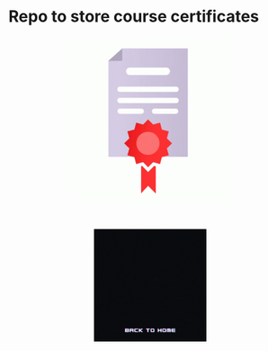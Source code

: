 # Repo to store course certificates



<div align="center">
<img  height="300em" src="https://github.com/LeandroDukievicz/CERTIFICATES/blob/main/certificate-icon.gif" target="_blank">
</div>  

#

  <div align="center">
<a  href="https://github.com/LeandroDukievicz" target="_blank"><img  height="200em"src="https://github.com/LeandroDukievicz/LeandroDukievicz/blob/main/gif%20btn%20git.gif" target="_blank">
</div>     

